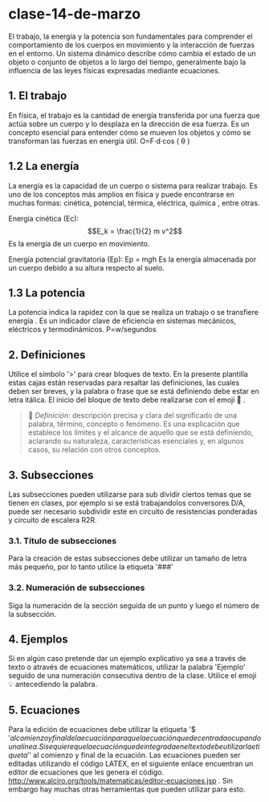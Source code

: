 # clase-14-de-marzo
El trabajo, la energía y la potencia son fundamentales para comprender el comportamiento de los cuerpos en movimiento y la interacción de fuerzas en el entorno. Un sistema dinámico describe cómo cambia el estado de un objeto o conjunto de objetos a lo largo del tiempo, generalmente bajo la influencia de las leyes físicas expresadas mediante ecuaciones.
## 1. El trabajo 
En física, el trabajo es la cantidad de energía transferida por una fuerza que actúa sobre un cuerpo y lo desplaza en la dirección de esa fuerza. Es un concepto esencial para entender cómo se mueven los objetos y cómo se transforman las fuerzas en energía útil.
O=F·d·cos ( θ )
## 1.2 La energía
La energía es la capacidad de un cuerpo o sistema para realizar trabajo. Es uno de los conceptos más amplios en física y puede encontrarse en muchas formas: cinética, potencial, térmica, eléctrica, química , entre otras. 

Energía cinética (Ec):
$$E_k = \frac{1}{2} m v^2$$
Es la energía de un cuerpo en movimiento.

Energía potencial gravitatoria (Ep):
 Ep = m*g*h
Es la energía almacenada por un cuerpo debido a su altura respecto al suelo.

## 1.3 La potencia 
La potencia indica la rapidez con la que se realiza un trabajo o se transfiere energía . Es un indicador clave de eficiencia en sistemas mecánicos, eléctricos y termodinámicos.
P=w/segundos

## 2. Definiciones
Utilice el símbolo '>' para crear bloques de texto. En la presente plantilla estas cajas están reservadas para resaltar las definiciones, las cuales deben ser breves, y la palabra o frase que se está definiendo debe estar en letra itálica. El inicio del bloque de texto debe realizarse con el emoji 🔑 .
>🔑 *Definición:* descripción precisa y clara del significado de una palabra, término, concepto o fenómeno. Es una explicación que establece los límites y el alcance de aquello que se está definiendo, aclarando su naturaleza, características esenciales y, en algunos casos, su relación con otros conceptos.

## 3. Subsecciones
Las subsecciones pueden utilizarse para sub dividir ciertos temas que se tienen en clases, por ejemplo si se está trabajandolos conversores D/A, puede ser necesario subdividir este en circuito de resistencias ponderadas y circuito de escalera R2R. 
### 3.1. Título de subsecciones
Para la creación de estas subsecciones debe utilizar un tamaño de letra más pequeño, por lo tanto utilice la etiqueta '###' 
### 3.2. Numeración de subsecciones
Siga la numeración de la sección seguida de un punto y luego el número de la subsección.

## 4. Ejemplos
Si en algún caso pretende dar un ejemplo explicativo ya sea a través de texto o através de ecuaciones matemáticos, utilizar la palabra 'Ejemplo' seguido de una numeración consecutiva dentro de la clase. Utilice el emoji 💡 antecediendo la palabra.

## 5. Ecuaciones
Para la edición de ecuaciones debe utilizar la etiqueta '$$' al comienzo y final de la ecuación para que la ecuación quede centrada ocupando una línea. Si se quiere que la ecuación quede integrada en el texto debe utilizar la etiqueta '$' al comienzo y final de la ecuación. Las ecuaciones pueden ser editadas utilizando el código LATEX, en el siguiente enlace encuentran un editor de ecuaciones que les genera el código. http://www.alciro.org/tools/matematicas/editor-ecuaciones.jsp . Sin embargo hay muchas otras herramientas que pueden utilizar para esto.
